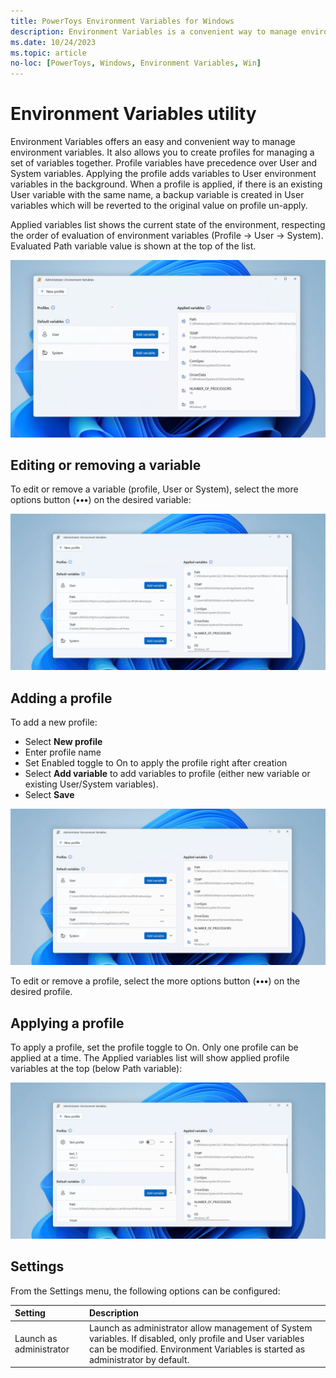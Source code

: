 ```yaml
---
title: PowerToys Environment Variables for Windows
description: Environment Variables is a convenient way to manage environment variables.
ms.date: 10/24/2023
ms.topic: article
no-loc: [PowerToys, Windows, Environment Variables, Win]
---
```


# Environment Variables utility

Environment Variables offers an easy and convenient way to manage environment variables. It also allows you to create profiles for managing a set of variables together. Profile variables have precedence over User and System variables. Applying the profile adds variables to User environment variables in the background. When a profile is applied, if there is an existing User variable with the same name, a backup variable is created in User variables which will be reverted to the original value on profile un-apply.

Applied variables list shows the current state of the environment, respecting the order of evaluation of environment variables (Profile -> User -> System). Evaluated Path variable value is shown at the top of the list. 

![PowerToys Environment Variables screenshot.](../images/powertoys-environment-variables.png)

## Editing or removing a variable

To edit or remove a variable (profile, User or System), select the more options button (**•••**) on the desired variable:

![PowerToys Environment Variables: Edit/Remove variable](../images/powertoys-environment-variables-edit-variable.gif)

## Adding a profile

To add a new profile:

 - Select **New profile**
 - Enter profile name
 - Set Enabled toggle to On to apply the profile right after creation
 - Select **Add variable** to add variables to profile (either new variable or existing User/System variables).
 - Select **Save**

![PowerToys Environment Variables: Add profile](../images/powertoys-environment-variables-add-profile.gif)

To edit or remove a profile, select the more options button (**•••**) on the desired profile.

## Applying a profile

To apply a profile, set the profile toggle to On. Only one profile can be applied at a time. The Applied variables list will show applied profile variables at the top (below Path variable):

![PowerToys Environment Variables: Apply profile](../images/powertoys-environment-variables-apply-profile.gif)

## Settings

From the Settings menu, the following options can be configured:

| Setting | Description |
| :--- | :--- |
| Launch as administrator | Launch as administrator allow management of System variables. If disabled, only profile and User variables can be modified. Environment Variables is started as administrator by default. |

